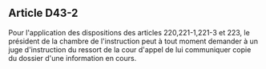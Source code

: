 Article D43-2
----
Pour l'application des dispositions des articles 220,221-1,221-3 et 223, le
président de la chambre de l'instruction peut à tout moment demander à un juge
d'instruction du ressort de la cour d'appel de lui communiquer copie du dossier
d'une information en cours.
